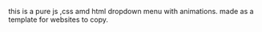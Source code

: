 this is a pure js ,css amd html dropdown menu with animations.
made as a template for websites to copy. 
